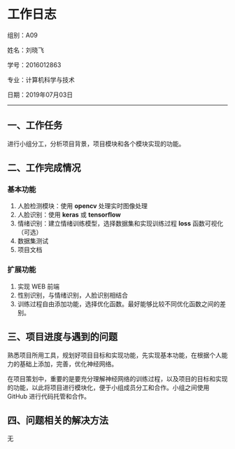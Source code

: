 # 工作日志

组别：A09

姓名：刘晓飞

学号：2016012863

专业：计算机科学与技术

日期：2019年07月03日

---

## 一、工作任务

进行小组分工，分析项目背景，项目模块和各个模块实现的功能。



## 二、工作完成情况

### 基本功能

1. 人脸检测模块：使用 **opencv** 处理实时图像处理
2. 人脸识别：使用 **keras** 或 **tensorflow** 
3. 情绪识别：建立情绪训练模型，选择数据集和实现训练过程 **loss** 函数可视化（可选）
4. 数据集测试
5. 项目文档

### 扩展功能

1. 实现 WEB 前端
2. 性别识别，与情绪识别，人脸识别相结合
3. 训练过程自由添加功能，选择优化函数。最好能够比较不同优化函数之间的差别。



## 三、项目进度与遇到的问题

熟悉项目所用工具，规划好项目目标和实现功能，先实现基本功能，在根据个人能力的基础上添加，完善，优化神经网络。

在项目策划中，重要的是要充分理解神经网络的训练过程，以及项目的目标和实现的功能，以此将项目进行模块化，便于小组成员分工和合作。小组之间使用 GitHub 进行代码托管和合作。



## 四、问题相关的解决方法

无